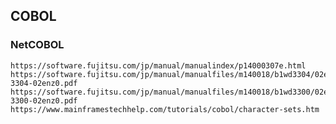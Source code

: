 

## COBOL
### NetCOBOL
    https://software.fujitsu.com/jp/manual/manualindex/p14000307e.html
    https://software.fujitsu.com/jp/manual/manualfiles/m140018/b1wd3304/02enz000/b1wd-3304-02enz0.pdf
    https://software.fujitsu.com/jp/manual/manualfiles/m140018/b1wd3300/02enz000/b1wd-3300-02enz0.pdf
    https://www.mainframestechhelp.com/tutorials/cobol/character-sets.htm
